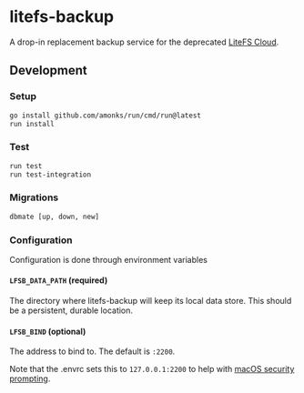 # litefs-backup

A drop-in replacement backup service for the deprecated [LiteFS Cloud](https://fly.io/blog/litefs-cloud/).

## Development

### Setup
```bash
go install github.com/amonks/run/cmd/run@latest
run install
```

### Test
```bash
run test
run test-integration
```

### Migrations
```bash
dbmate [up, down, new]
```

### Configuration

Configuration is done through environment variables

#### `LFSB_DATA_PATH` (required)
The directory where litefs-backup will keep its local data store. This should
be a persistent, durable location.

#### `LFSB_BIND` (optional)
The address to bind to. The default is `:2200`.

Note that the .envrc sets
this to `127.0.0.1:2200` to help with [macOS security prompting](https://apple.stackexchange.com/questions/393715/do-you-want-the-application-main-to-accept-incoming-network-connections-pop).
